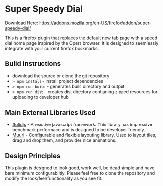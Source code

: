 # Super Speedy Dial

Download Here: https://addons.mozilla.org/en-US/firefox/addon/super-speedy-dial/

This is a firefox plugin that replaces the default new tab page with a speed dial home page inspired by the Opera browser. It is designed to seemlessly integrate with your current firefox bookmarks.

## Build Instructions

- download the source or clone the git repository
- `> npm install` - install project dependencies
- `> npm run build` - generates build directory and output
- `> npm run dist` - creates dist directory contianing zipped resources for uploading to developer hub

## Main External Libraries Used

- [Solidjs](https://www.solidjs.com) - A reactive javascript framework. This library has impressive benchmark performace and is designed to be developer friendly.
- [Muuri](https://muuri.dev/) - Configurable and flexible layouting library. Used to layout tiles, drag and drop them, and provides nice animations.

## Design Principles

This plugin is designed to look good, work well, be dead simple and have bare minimum configurablitiy. Please feel free to clone the repository and modify the look/feel/functionality as you see fit.

